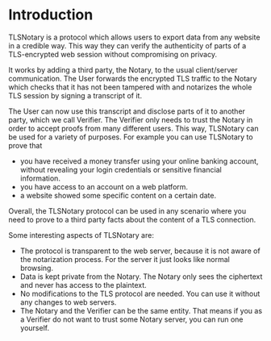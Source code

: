 # Introduction

TLSNotary is a protocol which allows users to export data from any website in a
credible way. This way they can verify the authenticity of parts of a
TLS-encrypted web session without compromising on privacy.

It works by adding a third party, the Notary, to the usual client/server
communication. The User forwards the encrypted TLS traffic to the Notary
which checks that it has not been tampered with and notarizes the whole TLS
session by signing a transcript of it.

The User can now use this transcript and disclose parts of it to another
party, which we call Verifier. The Verifier only needs to trust the Notary
in order to accept proofs from many different users. This way, TLSNotary
can be used for a variety of purposes. For example you can use TLSNotary to
prove that

- you have received a money transfer using your online banking account, without
  revealing your login credentials or sensitive financial information.
- you have access to an account on a web platform.
- a website showed some specific content on a certain date.

Overall, the TLSNotary protocol can be used in any scenario where you need to
prove to a third party facts about the content of a TLS connection.

Some interesting aspects of TLSNotary are:
- The protocol is transparent to the web server, because it is not aware of the
  notarization process. For the server it just looks like normal browsing.
- Data is kept private from the Notary. The Notary only sees the ciphertext and
  never has access to the plaintext.
- No modifications to the TLS protocol are needed. You can use it without any
  changes to web servers.
- The Notary and the Verifier can be the same entity. That means if you as a
  Verifier do not want to trust some Notary server, you can run one yourself.

